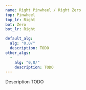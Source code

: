 ```yaml
---
name: Right Pinwheel / Right Zero
top: Pinwheel
top_lr: Right
bot: Zero
bot_lr: Right

default_alg:
  alg: "0,0/"
  description: TODO
other_algs:
  -
    alg: "0,0/"
    description: TODO
---
```


Description TODO

